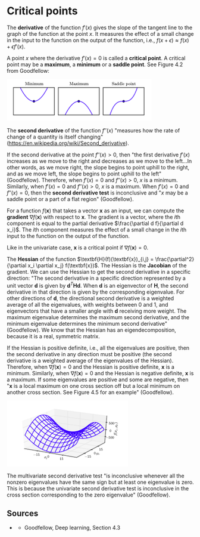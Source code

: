 # Critical points

The **derivative** of the function $f'(x)$ gives the slope of the tangent line to the graph of the function at the point $x$. It measures the effect of a small change in the input to the function on the output of the function, i.e., $f(x + \epsilon) \approx f(x) + \epsilon f'(x)$.

A point $x$ where the derivative $f'(x) = 0$ is called a **critical point**. A critical point may be a **maximum**, a **minimum** or a **saddle point**. See Figure 4.2 from Goodfellow:

![goodfellow_figure4.2](img/goodfellow_figure4.2.png)

The **second derivative** of the function $f''(x)$ "measures how the rate of change of a quantity is itself changing" (https://en.wikipedia.org/wiki/Second_derivative).

If the second derivative at the point $f''(x) \gt 0$, then "the first derivative $f'(x)$ increases as we move to the right and decreases as we move to the left...In other words, as we move right, the slope begins to point uphill to the right, and as we move left, the slope begins to point uphill to the left" (Goodfellow). Therefore, when $f'(x) = 0$ and $f''(x) \gt 0$, $x$ is a minimum. Similarly, when $f'(x) = 0$ and $f''(x) \gt 0$, $x$ is a maximum. When $f'(x) = 0$ and $f''(x) = 0$, then the **second derivative test** is inconclusive and "$x$ may be a saddle point or a part of a flat region" (Goodfellow).

For a function $f(\textbf{x})$ that takes a vector $\textbf{x}$ as an input, we can compute the **gradient** $\nabla f(\textbf{x})$ with respect to $\textbf{x}$. The gradient is a vector, where the $i$th component is equal to the partial derivative $\frac{\partial d f}{\partial d x_i}$. The $i$th component measures the effect of a small change in the $i$th input to the function on the output of the function.

Like in the univariate case, $\textbf{x}$ is a critical point if $\nabla f(\textbf{x}) = 0$.

The **Hessian** of the function $\textbf{H}(f)(\textbf{x})_{i,j} = \frac{\partial^2}{\partial x_i \partial x_j} f(\textbf{x})$. The Hessian is the **Jacobian** of the gradient. We can use the Hessian to get the second derivative in a specific direction: "The second derivative in a specific direction represented by a unit vector $\textbf{d}$ is given by $\textbf{d}^T \textbf{H} \textbf{d}$. When $\textbf{d}$ is an eigenvector of $\textbf{H}$, the second derivative in that direction is given by the corresponding eigenvalue. For other directions of $\textbf{d}$, the directional second derivative is a weighted average of all the eigenvalues, with weights between 0 and 1, and eigenvectors that have a smaller angle with $\textbf{d}$ receiving more weight. The maximum eigenvalue determines the maximum second derivative, and the minimum eigenvalue determines the minimum second derivative" (Goodfellow). We know that the Hessian has an eigendecomposition, because it is a real, symmetric matrix.


If the Hessian is positive definite, i.e., all the eigenvalues are positive, then the second derivative in any direction must be positive (the second derivative is a weighted average of the eigenvalues of the Hessian). Therefore, when $\nabla f(\textbf{x}) = 0$ and the Hessian is positive definite, $\textbf{x}$ is a minimum. Similarly, when $\nabla f(\textbf{x}) = 0$ and the Hessian is negative definite, $\textbf{x}$ is a maximum. If some eigenvalues are positive and some are negative, then "$\textbf{x}$ is a local maximum on one cross section off but a local minimum on another cross section. See Figure 4.5 for an example" (Goodfellow).

![goodfellow_figure4.5](img/goodfellow_figure4.5.png)

The multivariate second derivative test "is inconclusive whenever all the nonzero eigenvalues have the same sign but at least one eigenvalue is zero. This is because the univariate second derivative test is inconclusive in the cross section corresponding to the zero eigenvalue" (Goodfellow).

## Sources

* * Goodfellow, Deep learning, Section 4.3